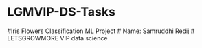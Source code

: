 # LGMVIP-DS-Tasks
#Iris Flowers Classification ML Project # Name: Samruddhi Redij # LETSGROWMORE VIP data science
